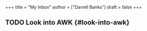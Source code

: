 +++
title = "My Inbox"
author = ["Darrell Banks"]
draft = false
+++

## <span class="org-todo todo TODO">TODO</span> Look into AWK {#look-into-awk}
